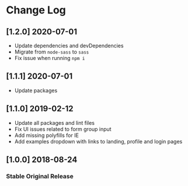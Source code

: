 # Change Log

## [1.2.0] 2020-07-01

- Update dependencies and devDependencies
- Migrate from `node-sass` to `sass`
- Fix issue when running `npm i`

## [1.1.1] 2020-07-01

- Update packages

## [1.1.0] 2019-02-12

- Update all packages and lint files
- Fix UI issues related to form group input
- Add missing polyfills for IE
- Add examples dropdown with links to landing, profile and login pages

## [1.0.0] 2018-08-24

### Stable Original Release
